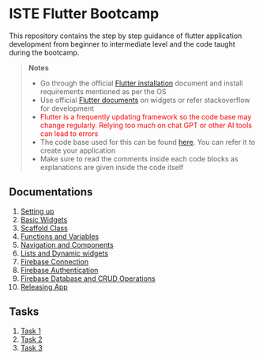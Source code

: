 # ISTE Flutter Bootcamp

This repository contains the step by step guidance of flutter application development from beginner to intermediate level and the code taught during the bootcamp.

> **Notes**
>
> - Go through the official [Flutter installation](https://docs.flutter.dev/get-started/install) document and install requirements mentioned as per the OS
> - Use official [Flutter documents](https://docs.flutter.dev/) on widgets or refer stackoverflow for development
> - <span style="color:red">Flutter is a frequently updating framework so the code base may change regularly. Relying too much on chat GPT or other AI tools can lead to errors</span>
> - The code base used for this can be found [here](https://github.com/aswin-asokan/iste_bootcamp/tree/main/todo_app). You can refer it to create your application
> - Make sure to read the comments inside each code blocks as explanations are given inside the code itself

## Documentations

1. [Setting up](pages/setting_up.md)
2. [Basic Widgets](pages/basic_widgets.md)
3. [Scaffold Class](pages/scaffold_class.md)
4. [Functions and Variables](pages/fn_var.md)
5. [Navigation and Components](pages/multi_page.md)
6. [Lists and Dynamic widgets](pages/dynamic_widget.md)
7. [Firebase Connection](pages/firebase_initialization.md)
8. [Firebase Authentication](pages/firebase_authentication.md)
9. [Firebase Database and CRUD Operations](pages/firebase_database.md)
10. [Releasing App](pages/app_release.md)

## Tasks

1. [Task 1](pages/task_1.md)
2. [Task 2](pages/task_2.md)
3. [Task 3](pages/task_3.md)
